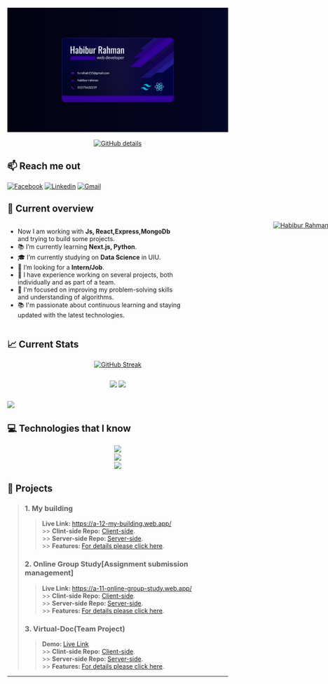 [![Banner](/assests/Untitled-2.png "banner")](https://www.flickr.com/photos/beaurogers/31833779864/in/photolist-Qv3rFw-34mt9F-a9Cmfy-5Ha3Zi-9msKdv-o3hgjr-hWpUte-4WMsJ1-KUQ8N-deshUb-vssBD-6CQci6-8AFCiD-zsJWT-nNfsgB-dPDwZJ-bn9JGn-5HtSXY-6CUhAL-a4UTXB-ugPum-KUPSo-fBLNm-6CUmpy-4WMsc9-8a7D3T-83KJev-6CQ2bK-nNusHJ-a78rQH-nw3NvT-7aq2qf-8wwBso-3nNceh-ugSKP-4mh4kh-bbeeqH-a7biME-q3PtTf-brFpgb-cg38zw-bXMZc-nJPELD-f58Lmo-bXMYG-bz8AAi-bxNtNT-bXMYi-bXMY6-bXMYv)

<p align="center">
  <a href="http://github-profile-summary-cards.vercel.app/api/cards/profile-details?username=habib-153&theme=blue_green"><img src="http://github-profile-summary-cards.vercel.app/api/cards/profile-details?username=habib-153&theme=blue_green" alt="GitHub details" /></a>
</p>

## 📫 Reach me out

<p>

[![Facebook](https://img.shields.io/badge/Facebook-%231877F2.svg?logo=Facebook&logoColor=white)](https://www.facebook.com/h.R4hM4n.8)
[![Linkedin](https://img.shields.io/badge/LinkedIn-%230077B5.svg?logo=linkedin&logoColor=white)](https://www.linkedin.com/in/habiburrahman153)
[![Gmail](https://img.shields.io/badge/Gmail-%231877F2.svg?logo=Gmail)](mailto:h.r.sihab155@gmail.com)

</p>

## 👀 Current overview

<div style="display: grid; grid-template-columns: 400px 400px; justify-content: space-between; gap:10px; ">
  <div>
    <ul>
      <li>Now I am working with <strong>Js, React,Express,MongoDb</strong> and trying to build some projects.</li>
      <li>📚 I’m currently learning <strong>Next.js, Python</strong>.</li>
<li>🎓 I’m currently studying on <strong>Data Science</strong> in UIU.</li>
      <li>🤔 I’m looking for a <strong>Intern/Job</strong>.</li>
      <li>💼 I have experience working on several projects, both individually and as part of a team.</li>
      <li>🎯 I'm focused on improving my problem-solving skills and understanding of algorithms.</li>
      <li>📚 I'm passionate about continuous learning and staying updated with the latest technologies.</li>
    </ul>
  </div>
  <div style='text-align: right'>
    <a href="https://app.daily.dev/habiburrahman153"><img src="https://api.daily.dev/devcards/v2/stjM0tO6ULjLJNz8H8qrU.png?type=default&r=l49" width="300" alt="Habibur Rahman's Dev Card"/></a>
  </div>
</div>

## 📈 Current Stats

<p align="center">
  <a href="https://git.io/streak-stats"><img src="https://github-readme-streak-stats.herokuapp.com?user=habib-153&theme=blue-green&border_radius=5&card_width=500&border=230F97&ring=230F97" alt="GitHub Streak" /></a>
  <div style="display: flex; flex-wrap: wrap; gap:10px; justify-content: center; align-items: center">
  
  ![](https://github-readme-stats.vercel.app/api?username=habib-153&theme=blue-green&hide_border=false&include_all_commits=false&count_private=false)
  ![](https://github-readme-stats.vercel.app/api/top-langs/?username=habib-153&theme=blue-green&hide_border=false&include_all_commits=false&count_private=false&layout=compact)
  </div>
  
  ![](https://github-profile-trophy.vercel.app/?username=habib-153&theme=matrix)
</p>

## 💻 Technologies that I know

<p align="center">
  <a href="https://skillicons.dev">
    <img src="https://skillicons.dev/icons?i=html,css,git,firebase" />
  </a><br>
  <a href="https://skillicons.dev">
    <img src="https://skillicons.dev/icons?i=js,react,tailwind,materialui,nextjs,redux" /><br>
  <a href="https://skillicons.dev">
    <img src="https://skillicons.dev/icons?i=nodejs,express,mongodb,py" />
  </a>
</p>

## 💼 Projects

> ### 1. My building
>
> > <strong>Live Link: </strong>https://a-12-my-building.web.app/ <br> >> <strong>Clint-side Repo:</strong> [Client-side](https://github.com/habib-153/my-building-client "repo"). <br> >> <strong>Server-side Repo: </strong>[Server-side](https://github.com/habib-153/my-building-server "repo"). <br> >> <strong>Features: </strong>[For details please click here](https://github.com/habib-153/my-building-client/blob/main/README.md "repo"). <br>
>
> ### 2. Online Group Study[Assignment submission management]
>
> > <strong>Live Link: </strong>https://a-11-online-group-study.web.app/ <br> >> <strong>Clint-side Repo:</strong> [Client-side](https://github.com/habib-153/assignment-submission-client "repo"). <br> >> <strong>Server-side Repo: </strong>[Server-side](https://github.com/habib-153/assignment-submission-server "repo"). <br> >> <strong>Features: </strong>[For details please click here](https://github.com/habib-153/assignment-submission-client/blob/main/README.md "repo"). <br>
>
> ### 3. Virtual-Doc(Team Project)
>
> > <strong>Demo: </strong>[Live Link](https://virtual-doc-site.web.app/) <br> >> <strong>Clint-side Repo:</strong> [Client-side](https://github.com/TeamTechTitans/VirtualDoc). <br> >> <strong>Server-side Repo: </strong>[Server-side](https://github.com/TeamTechTitans/VirtualDoc-Backend). <br> >> <strong>Features: </strong>[For details please click here](https://github.com/TeamTechTitans/VirtualDoc/blob/main/README.md). <br>

---

<!-- [![](https://visitcount.itsvg.in/api?id=habib-153&icon=0&color=0)](https://visitcount.itsvg.in) -->

